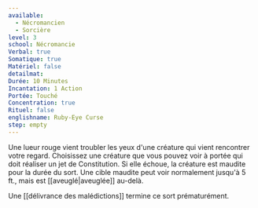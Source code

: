 ```yaml
---
available:
  - Nécromancien
  - Sorcière
level: 3
school: Nécromancie
Verbal: true
Somatique: true
Matériel: false
detailmat:
Durée: 10 Minutes
Incantation: 1 Action
Portée: Touché
Concentration: true
Rituel: false
englishname: Ruby-Eye Curse
step: empty
---
```

Une lueur rouge vient troubler les yeux d'une créature qui vient rencontrer votre regard. Choisissez une créature que vous pouvez voir à portée qui doit réaliser un jet de Constitution. Si elle échoue, la créature est maudite pour la durée du sort. Une cible maudite peut voir normalement jusqu'à 5 ft., mais est [[aveuglé|aveuglée]] au-delà.

Une [[délivrance des malédictions]] termine ce sort prématurément.